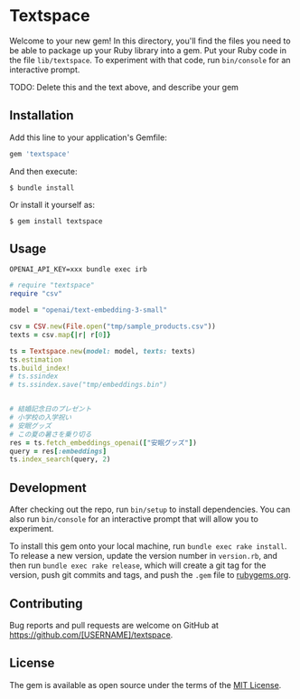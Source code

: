 # Textspace

Welcome to your new gem! In this directory, you'll find the files you need to be able to package up your Ruby library into a gem. Put your Ruby code in the file `lib/textspace`. To experiment with that code, run `bin/console` for an interactive prompt.

TODO: Delete this and the text above, and describe your gem

## Installation

Add this line to your application's Gemfile:

```ruby
gem 'textspace'
```

And then execute:

    $ bundle install

Or install it yourself as:

    $ gem install textspace

## Usage

```
OPENAI_API_KEY=xxx bundle exec irb
```

```ruby
# require "textspace"
require "csv"

model = "openai/text-embedding-3-small"

csv = CSV.new(File.open("tmp/sample_products.csv"))
texts = csv.map{|r| r[0]}

ts = Textspace.new(model: model, texts: texts)
ts.estimation
ts.build_index!
# ts.ssindex
# ts.ssindex.save("tmp/embeddings.bin")


# 結婚記念日のプレゼント
# 小学校の入学祝い
# 安眠グッズ
# この夏の暑さを乗り切る
res = ts.fetch_embeddings_openai(["安眠グッズ"])
query = res[:embeddings]
ts.index_search(query, 2)
```


## Development

After checking out the repo, run `bin/setup` to install dependencies. You can also run `bin/console` for an interactive prompt that will allow you to experiment.

To install this gem onto your local machine, run `bundle exec rake install`. To release a new version, update the version number in `version.rb`, and then run `bundle exec rake release`, which will create a git tag for the version, push git commits and tags, and push the `.gem` file to [rubygems.org](https://rubygems.org).

## Contributing

Bug reports and pull requests are welcome on GitHub at https://github.com/[USERNAME]/textspace.


## License

The gem is available as open source under the terms of the [MIT License](https://opensource.org/licenses/MIT).
